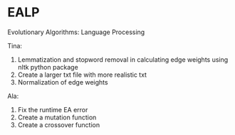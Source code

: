 # EALP
Evolutionary Algorithms: Language Processing

Tina:
1. Lemmatization and stopword removal in calculating edge weights using nltk python package
2. Create a larger txt file with more realistic txt
3. Normalization of edge weights



Ala:
1. Fix the runtime EA error
2. Create a mutation function 
3. Create a crossover function 

